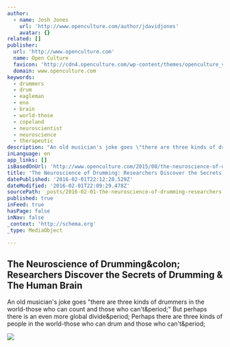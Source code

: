 ```yaml
---
author:
  - name: Josh Jones
    url: 'http://www.openculture.com/author/jdavidjones'
    avatar: {}
related: []
publisher:
  url: 'http://www.openculture.com'
  name: Open Culture
  favicon: 'http://cdn4.openculture.com/wp-content/themes/openculture_v2f/images/favicon.ico'
  domain: www.openculture.com
keywords:
  - drummers
  - drum
  - eagleman
  - eno
  - brain
  - world-those
  - copeland
  - neuroscientist
  - neuroscience
  - therapeutic
description: "An old musician's joke goes \"there are three kinds of drummers in the world-those who can count and those who can't.\" But perhaps there is an even more global divide. Perhaps there are three kinds of people in the world-those who can drum and those who can't."
inLanguage: en
app_links: []
isBasedOnUrl: 'http://www.openculture.com/2015/08/the-neuroscience-of-drumming.html'
title: 'The Neuroscience of Drumming: Researchers Discover the Secrets of Drumming & The Human Brain'
datePublished: '2016-02-01T22:12:20.529Z'
dateModified: '2016-02-01T22:09:29.478Z'
sourcePath: _posts/2016-02-01-the-neuroscience-of-drumming-researchers-discover-the-secre.md
published: true
inFeed: true
hasPage: false
inNav: false
_context: 'http://schema.org'
_type: MediaObject

---
```

<article style=""><h1>The Neuroscience of Drumming&amp;colon; Researchers Discover the Secrets of Drumming &amp; The Human Brain</h1><p>An old musician's joke goes "there are three kinds of drummers in the world-those who can count and those who can't&amp;period;" But perhaps there is an even more global divide&amp;period; Perhaps there are three kinds of people in the world-those who can drum and those who can't&amp;period;</p><img src="http://cdn8.openculture.com/wp-content/uploads/2015/08/11181635/neuroscience-drumming.png" /></article>